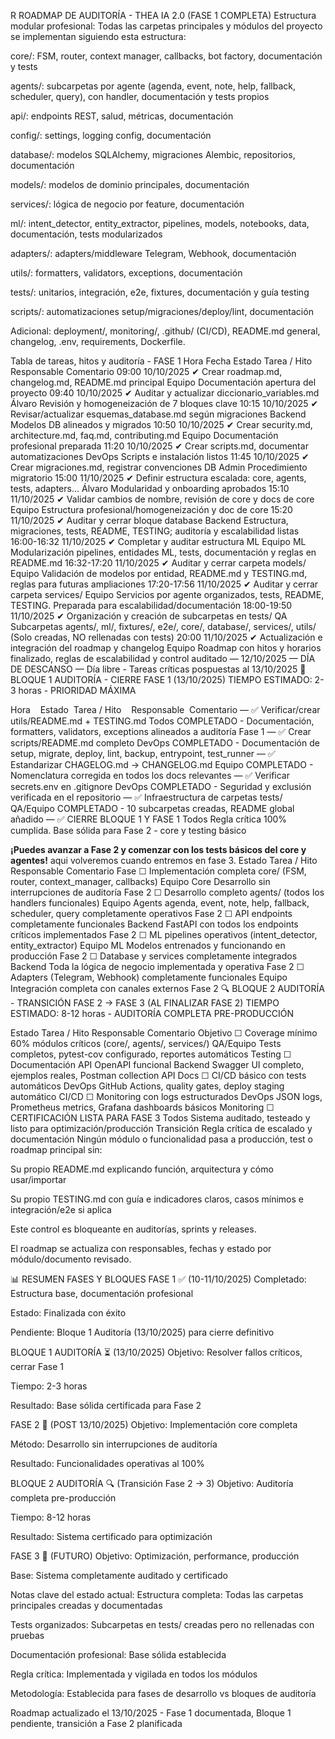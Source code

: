 R
ROADMAP DE AUDITORÍA - THEA IA 2.0 (FASE 1 COMPLETA)
Estructura modular profesional:
Todas las carpetas principales y módulos del proyecto se implementan siguiendo esta estructura:

core/: FSM, router, context manager, callbacks, bot factory, documentación y tests

agents/: subcarpetas por agente (agenda, event, note, help, fallback, scheduler, query), con handler, documentación y tests propios

api/: endpoints REST, salud, métricas, documentación

config/: settings, logging config, documentación

database/: modelos SQLAlchemy, migraciones Alembic, repositorios, documentación

models/: modelos de dominio principales, documentación

services/: lógica de negocio por feature, documentación

ml/: intent_detector, entity_extractor, pipelines, models, notebooks, data, documentación, tests modularizados

adapters/: adapters/middleware Telegram, Webhook, documentación

utils/: formatters, validators, exceptions, documentación

tests/: unitarios, integración, e2e, fixtures, documentación y guía testing

scripts/: automatizaciones setup/migraciones/deploy/lint, documentación

Adicional: deployment/, monitoring/, .github/ (CI/CD), README.md general, changelog, .env, requirements, Dockerfile.

Tabla de tareas, hitos y auditoría - FASE 1
Hora	Fecha	Estado	Tarea / Hito	Responsable	Comentario
09:00	10/10/2025	✔	Crear roadmap.md, changelog.md, README.md principal	Equipo	Documentación apertura del proyecto
09:40	10/10/2025	✔	Auditar y actualizar diccionario_variables.md	Álvaro	Revisión y homogeneización de 7 bloques clave
10:15	10/10/2025	✔	Revisar/actualizar esquemas_database.md según migraciones	Backend	Modelos DB alineados y migrados
10:50	10/10/2025	✔	Crear security.md, architecture.md, faq.md, contributing.md	Equipo	Documentación profesional preparada
11:20	10/10/2025	✔	Crear scripts.md, documentar automatizaciones	DevOps	Scripts e instalación listos
11:45	10/10/2025	✔	Crear migraciones.md, registrar convenciones	DB Admin	Procedimiento migratorio
15:00	11/10/2025	✔	Definir estructura escalada: core, agents, tests, adapters...	Álvaro	Modularidad y onboarding aprobados
15:10	11/10/2025	✔	Validar cambios de nombre, revisión de core y docs de core	Equipo	Estructura profesional/homogeneización y doc de core
15:20	11/10/2025	✔	Auditar y cerrar bloque database	Backend	Estructura, migraciones, tests, README, TESTING; auditoría y escalabilidad listas
16:00-16:32	11/10/2025	✔	Completar y auditar estructura ML	Equipo ML	Modularización pipelines, entidades ML, tests, documentación y reglas en README.md
16:32-17:20	11/10/2025	✔	Auditar y cerrar carpeta models/	Equipo	Validación de modelos por entidad, README.md y TESTING.md, reglas para futuras ampliaciones
17:20-17:56	11/10/2025	✔	Auditar y cerrar carpeta services/	Equipo	Servicios por agente organizados, tests, README, TESTING. Preparada para escalabilidad/documentación
18:00-19:50	11/10/2025	✔	Organización y creación de subcarpetas en tests/	QA	Subcarpetas agents/, ml/, fixtures/, e2e/, core/, database/, services/, utils/ (Solo creadas, NO rellenadas con tests)
20:00	11/10/2025	✔	Actualización e integración del roadmap y changelog	Equipo	Roadmap con hitos y horarios finalizado, reglas de escalabilidad y control auditado
—	12/10/2025	—	DÍA DE DESCANSO	—	Día libre - Tareas críticas pospuestas al 13/10/2025
🚨 BLOQUE 1 AUDITORÍA - CIERRE FASE 1 (13/10/2025)
TIEMPO ESTIMADO: 2-3 horas - PRIORIDAD MÁXIMA

Hora    Estado  Tarea / Hito    Responsable  Comentario
—   ✅   Verificar/crear utils/README.md + TESTING.md            Todos         COMPLETADO - Documentación, formatters, validators, exceptions alineados a auditoría Fase 1
—   ✅   Crear scripts/README.md completo                        DevOps        COMPLETADO - Documentación de setup, migrate, deploy, lint, backup, entrypoint, test_runner
—   ✅   Estandarizar CHAGELOG.md → CHANGELOG.md                 Equipo        COMPLETADO - Nomenclatura corregida en todos los docs relevantes
—   ✅   Verificar secrets.env en .gitignore                     DevOps        COMPLETADO - Seguridad y exclusión verificada en el repositorio
—   ✅   Infraestructura de carpetas tests/                      QA/Equipo     COMPLETADO - 10 subcarpetas creadas, README global añadido
—   ✅   CIERRE BLOQUE 1 Y FASE 1                               Todos         Regla crítica 100% cumplida. Base sólida para Fase 2 - core y testing básico

**¡Puedes avanzar a Fase 2 y comenzar con los tests básicos del core y agentes!**
aqui volveremos cuando entremos en fase 3.
Estado	Tarea / Hito	Responsable	Comentario	Fase
☐	Implementación completa core/ (FSM, router, context_manager, callbacks)	Equipo Core	Desarrollo sin interrupciones de auditoría	Fase 2
☐	Desarrollo completo agents/ (todos los handlers funcionales)	Equipo Agents	agenda, event, note, help, fallback, scheduler, query completamente operativos	Fase 2
☐	API endpoints completamente funcionales	Backend	FastAPI con todos los endpoints críticos implementados	Fase 2
☐	ML pipelines operativos (intent_detector, entity_extractor)	Equipo ML	Modelos entrenados y funcionando en producción	Fase 2
☐	Database y services completamente integrados	Backend	Toda la lógica de negocio implementada y operativa	Fase 2
☐	Adapters (Telegram, Webhook) completamente funcionales	Equipo	Integración completa con canales externos	Fase 2
🔍 BLOQUE 2 AUDITORÍA - TRANSICIÓN FASE 2 → FASE 3 (AL FINALIZAR FASE 2)
TIEMPO ESTIMADO: 8-12 horas - AUDITORÍA COMPLETA PRE-PRODUCCIÓN

Estado	Tarea / Hito	Responsable	Comentario	Objetivo
☐	Coverage mínimo 60% módulos críticos (core/, agents/, services/)	QA/Equipo	Tests completos, pytest-cov configurado, reportes automáticos	Testing
☐	Documentación API OpenAPI funcional	Backend	Swagger UI completo, ejemplos reales, Postman collection	API Docs
☐	CI/CD básico con tests automáticos	DevOps	GitHub Actions, quality gates, deploy staging automático	CI/CD
☐	Monitoring con logs estructurados	DevOps	JSON logs, Prometheus metrics, Grafana dashboards básicos	Monitoring
☐	CERTIFICACIÓN LISTA PARA FASE 3	Todos	Sistema auditado, testeado y listo para optimización/producción	Transición
Regla crítica de escalado y documentación
Ningún módulo o funcionalidad pasa a producción, test o roadmap principal sin:

Su propio README.md explicando función, arquitectura y cómo usar/importar

Su propio TESTING.md con guía e indicadores claros, casos mínimos e integración/e2e si aplica

Este control es bloqueante en auditorías, sprints y releases.

El roadmap se actualiza con responsables, fechas y estado por módulo/documento revisado.

📊 RESUMEN FASES Y BLOQUES
FASE 1 ✅ (10-11/10/2025)
Completado: Estructura base, documentación profesional

Estado: Finalizada con éxito

Pendiente: Bloque 1 Auditoría (13/10/2025) para cierre definitivo

BLOQUE 1 AUDITORÍA ⏳ (13/10/2025)
Objetivo: Resolver fallos críticos, cerrar Fase 1

Tiempo: 2-3 horas

Resultado: Base sólida certificada para Fase 2

FASE 2 🚀 (POST 13/10/2025)
Objetivo: Implementación core completa

Método: Desarrollo sin interrupciones de auditoría

Resultado: Funcionalidades operativas al 100%

BLOQUE 2 AUDITORÍA 🔍 (Transición Fase 2 → 3)
Objetivo: Auditoría completa pre-producción

Tiempo: 8-12 horas

Resultado: Sistema certificado para optimización

FASE 3 🎯 (FUTURO)
Objetivo: Optimización, performance, producción

Base: Sistema completamente auditado y certificado

Notas clave del estado actual:
Estructura completa: Todas las carpetas principales creadas y documentadas

Tests organizados: Subcarpetas en tests/ creadas pero no rellenadas con pruebas

Documentación profesional: Base sólida establecida

Regla crítica: Implementada y vigilada en todos los módulos

Metodología: Establecida para fases de desarrollo vs bloques de auditoría

Roadmap actualizado el 13/10/2025 - Fase 1 documentada, Bloque 1 pendiente, transición a Fase 2 planificada